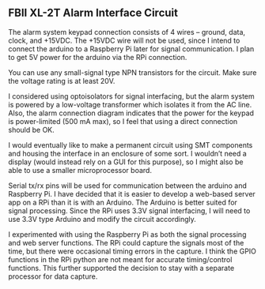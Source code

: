 ## FBII XL-2T Alarm Interface Circuit

The alarm system keypad connection consists of 4 wires – ground, data, clock, and +15VDC.  The +15VDC wire will not be used, since I intend to connect the arduino to a Raspberry Pi later for signal communication.  I plan to get 5V power for the arduino via the RPi connection.

You can use any small-signal type NPN transistors for the circuit.  Make sure the voltage rating is at least 20V.

I considered using optoisolators for signal interfacing, but the alarm system is powered by a low-voltage transformer which isolates it from the AC line.  Also, the alarm connection diagram indicates that the power for the keypad is power-limited (500 mA max), so I feel that using a direct connection should be OK.

I would eventually like to make a permanent circuit using SMT components and housing the interface in an enclosure of some sort.  I wouldn’t need a display (would instead rely on a GUI for this purpose), so I might also be able to use a smaller microprocessor board.

Serial tx/rx pins will be used for communication between the arduino and Raspberry Pi.  I have decided that it is easier to develop a web-based server app on a RPi than it is with an Arduino.  The Arduino is better suited for signal processing.  Since the RPi uses 3.3V signal interfacing, I will need to use 3.3V type Arduino and modify the circuit accordingly.

I experimented with using the Raspberry Pi as both the signal processing and web server functions.  The RPi could capture the signals most of the time, but there were occasional timing errors in the capture.  I think the GPIO functions in the RPi python are not meant for accurate timing/control functions.  This further supported the decision to stay with a separate processor for data capture.
